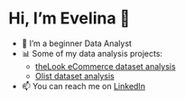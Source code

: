 

# **Hi, I’m Evelina 👋** 

- 🌱 I’m a beginner Data Analyst
- 📊 Some of my data analysis projects:
  - [theLook eCommerce dataset analysis](https://github.com/eradvi/theLook-eCommerce)
  - [Olist dataset analysis](https://github.com/eradvi/Olist)
- 📫 You can reach me on [LinkedIn](https://www.linkedin.com/in/evelina-radvilaite/)

<!---
eradvi/eradvi is a ✨ special ✨ repository because its `README.md` (this file) appears on your GitHub profile.
You can click the Preview link to take a look at your changes.
--->
